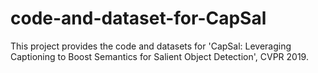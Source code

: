# code-and-dataset-for-CapSal
This project provides the code and datasets for 'CapSal: Leveraging Captioning to Boost Semantics for Salient Object Detection', CVPR 2019.
